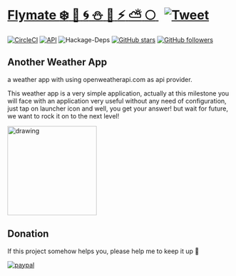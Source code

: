 # [Flymate :snowflake: :ocean: :cyclone: :snowman: :foggy: :zap: :partly_sunny: :full_moon: ](http://teslaa.net) &nbsp; [![Tweet](https://img.shields.io/twitter/url/http/shields.io.svg?style=social)](https://twitter.com/intent/tweet?text=Check%20this%20repository%20out!%20Flymate%20is%20a%20weather%20app!%204&url=http://teslaa.net&hashtags=flymate,google,android,java,developers)
[![CircleCI](https://circleci.com/gh/TESLAA/Flymate.svg?style=svg)](https://circleci.com/gh/TESLAA/Flymate)
[![API](https://img.shields.io/badge/API-27%2B-blue.svg?style=flat)](https://android-arsenal.com/api?level=27)
![Hackage-Deps](https://img.shields.io/hackage-deps/v/lens.svg)
[![GitHub stars](https://img.shields.io/github/stars/TESLAA/Flymate.svg)](https://github.com/TESLAA/Flymate/stargazers)
[![GitHub followers](https://img.shields.io/github/followers/espadrine.svg?label=Follow&style=flat-square)](https://github.com/TESLAA/Flymate)




## Another Weather App

a weather app with using openweatherapi.com as api provider.

This weather app is a very simple application, actually at this milestone you will face with an application very useful without any need of configuration, just tap on launcher icon and well, you get your answer! but wait for future, we want to rock it on to the next level!

<a href="https://play.google.com/store/apps/details?id=net.teslaa.flymate&pcampaignid=MKT-Other-global-all-co-prtnr-py-PartBadge-Mar2515-1"> <img src="https://play.google.com/intl/en_us/badges/images/generic/en_badge_web_generic.png" alt="drawing" width="200"/> </a>

## Donation
If this project somehow helps you, please help me to keep it up :paw_prints:

[![paypal](https://www.paypalobjects.com/en_US/i/btn/btn_donateCC_LG.gif)](https://www.paypal.com/cgi-bin/webscr?cmd=_s-xclick&hosted_button_id=DP2GX9888JYRL&source=url)
